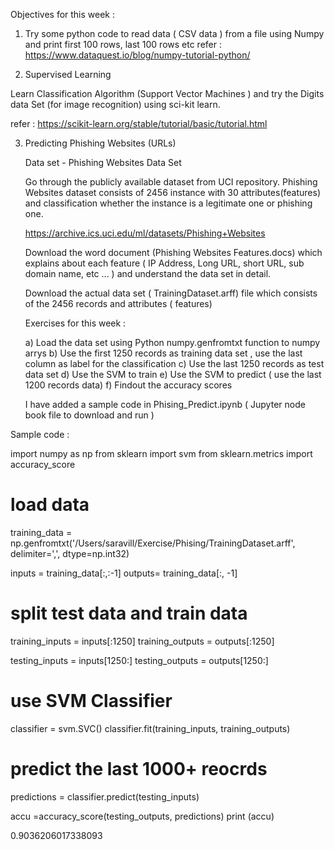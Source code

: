 Objectives for this week :

1) Try some python code to read data ( CSV data ) from a file using Numpy and print first 100 rows, last 100 rows etc 
    refer :  https://www.dataquest.io/blog/numpy-tutorial-python/ 

2) Supervised Learning

Learn Classification Algorithm  (Support Vector Machines ) and try the Digits data Set (for image recognition) using 
sci-kit learn. 

  refer : https://scikit-learn.org/stable/tutorial/basic/tutorial.html

3)  Predicting  Phishing Websites (URLs)

    Data set - Phishing Websites Data Set 
    
    Go through the publicly available dataset from UCI repository.  Phishing Websites dataset consists of 2456 instance 
    with 30 attributes(features) and classification whether the instance is a legitimate one or phishing one. 

    https://archive.ics.uci.edu/ml/datasets/Phishing+Websites 
    
    Download the word document (Phishing Websites Features.docs) which explains about each feature ( IP Address, 
    Long URL, short URL, sub domain name, etc ... ) and understand the data set in detail. 
    
    Download the actual data set ( TrainingDataset.arff) file which consists of the 2456 records and attributes ( features)
    
    Exercises for this week :
    
    a) Load the data set using Python numpy.genfromtxt function to numpy arrys
    b) Use the first 1250 records as training data set , use the last column as label for the classification 
    c) Use the last 1250 records as test data set
    d) Use the SVM to train
    e) Use the SVM to predict ( use the last 1200 records data)
    f) Findout the accuracy scores
    
    I have added a sample code in Phising_Predict.ipynb ( Jupyter node book file to download and run )
    

Sample code :
    
import numpy as np
from sklearn import svm
from sklearn.metrics import accuracy_score

# load data 
training_data = np.genfromtxt('/Users/saravill/Exercise/Phising/TrainingDataset.arff', delimiter=',', dtype=np.int32)

inputs = training_data[:,:-1]
outputs= training_data[:, -1]

# split test data and train data

training_inputs = inputs[:1250]
training_outputs = outputs[:1250] 

testing_inputs = inputs[1250:]
testing_outputs = outputs[1250:]

# use SVM Classifier

classifier = svm.SVC()
classifier.fit(training_inputs, training_outputs)

# predict the last 1000+ reocrds 

predictions = classifier.predict(testing_inputs)

accu =accuracy_score(testing_outputs, predictions)
print (accu)

0.9036206017338093

    
  
 



